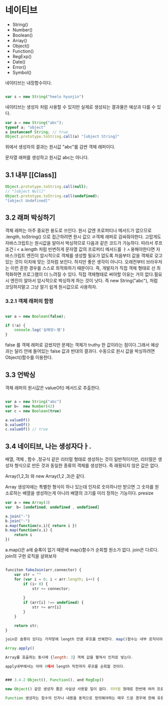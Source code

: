 # 네이티브

- String()
- Number()
- Boolean()
- Array()
- Object()
- Function()
- RegExp()
- Date()
- Error()
- Symbol()

네이티브는 내장함수이다. 


```js

var s = new String("heelo hyunjin")
```

네이티브는 생성자 처럼 사용할 수 있지만 실제로 생성되는 결과물은 예상과 다를 수 있다. 

```js
var a = new String("abc");
typeof a; "object"
a instanceof String; // true
Object.prototype.toString.call(a) "[object String]"
```

위에서 생성자의 결과는 원시값 "abc"를 감싼 객체 래퍼이다.

문자열 래퍼를 생성하고  원시값 abc는 아니다.

## 3.1 내부 [[Class]]

```js
Object.prototype.toString.call(null);
// "[object Null]"
Object.prototype.toString.call(undefined);
"[object Undefined]"

```

## 3.2 래퍼 박싱하기
객체 래퍼는 아주 중요한 용도로 쓰인다. 원시 값엔 프로퍼티나 메서드가 없으므로 .length, toString() 으로 접근하려면 원시 값으 ㄹ객체 래퍼로 감싸줘야한다. 고맙게도 자바스크립트는 원시값을 알아서 박싱하므로 다음과 같은 코드가 가능하다. 따라서 루프조건 i < a.length 처럼 빈번하게 문자열 값의 프로퍼티 메서드를 ㅏㅅ용해야한다면 자바스크립트 엔진이 암시적으로 객체를 생성할 필요가 없도록 처음부터 값을 객체로 갖고있는 것이 이치에 맞는 것처럼 보인다. 하지만 좋은 생각이 아니다. 오래전부터 브라우저는 이런 흔한 경우를 스스로 최적화하기 때문이다. 즉, 개발자가 직접 객체 형태로 선 최적화하면 프로그램이 더 느려질 수 있다. 직접 객체형태로 써야할 이유는 거의 없다.필요시 엔진이 알아서 암시적으로 박싱하게 하는 것이 낫다. 즉 new String("abc"), 처럼 코딩하지말고 그냥 알기 쉽게 원시값으로 사용하자.

### 3.2.1 객체 래퍼의 함정

```js

var a = new Boolean(false);

if (!a) {
    console.log('실해앙ㄴ됌')
}
```

false 를 객체 래퍼로 감쌌지만 문제는 객체가 truthy 한 값이라는 점이다.그래서 예상과는 달리 안에 들어있는 false 값과 반대의 결과다. 수동으로 원시 값을 박싱하려면 Object()함수를 이용한다. 


## 3.3 언박싱
객체 래퍼의 원시값은 valueOf() 메서드로 추출한다. 

```js

var a = new String("abc")
var b=  new Number(42)
var c = new Boolean(true)

a.valueOf()
b.valueOf()
c.valueOf() // true
```

## 3.4 네이티브, 나는 생성자다ㅏ.

배열, 객체 , 함수 ,정규식 같은 리터럴 형태로 생성하는 것이 일반적이지만, 리터럴은 생성자 형식으로 만든 것과 동일한 종류의 객체를 생성한다. 즉 래핑되지 않은 값은 없다. 

Array(1,2,3) 와 new Array(1,2 ,3)은 같다.

Array 생성자에는 특별한 형식이 하나 있는데 인자로 숫자하나만 받으면 그 숫자를 원소로하는 배열을 생성하는게 아니라 배열의 크기를 미리 정하는 기능이다. presize



```js
var a = new Array(3)
var  b= [undefined, undefined , undefined]

a.join("-")
b.join("-") 
a.map(function(v,i){ return i })
b.map(function(v,i) {
    return i
})
```

a.map()은 a에 슬록이 없기 때문에 map()함수가 순회할 원소가 없다. join은 다르다. join의 구현 로직을 살펴보자


```js

funciton fakeJoin(arr,connector) {
    var str = ""
    for (var i = 0; i < arr.length; i++) {
        if (i> 0) {
            str += connector;
        
        }
        if (arr[i] !== undefined) {
            str += arr[i]
        }
    }

    return str;
}

join은 슬롯이 있다는 가저앟에 length 만큼 루프를 반복한다. map()함수는 내부 로직이야 어떻든 이런 가정을 하지 않는 까닭에 이상한 빈 슬롯 배열이 입력되면 예기치 않은 결과가 빚어지거나 실패의 원인이 된다. 

Array.apply()

Array를 호출하는 동시에 {length: 3} 객체 값을 펼쳐서 인자로 넣는다.

apply내부에서는 아마 0에서 length 직전까지 루프를 순회할 것이다. 


### 3.4.2 Object(), Function(), and RegExp()

new Object() 같은 생성자 폼은 사실상 사용할 일이 없다. 리터럴 형태로 한번에 여러 프로퍼티를 지정할 수도 있는데 굳이 한번에 하나씩 일일이 프로퍼티르 ㄹ지정하는 방법으로 돌아갈 필요가 있을까?

Function 생성자는 함수의 인자나 내용을 동적으로 정의해야하는 매우 드문 경우에 한해 유용하다. Function()을 eval()의 대용품이라고 착각하지 말자. 이렇게 함수를 동적으로 정의하는 경우는 거의없을 것이다. 정규표현식은 리터럴 형식(/^a*b+/g)으로 정의할 것을 적극 권장한다. 구문이 쉽고 무엇보다 성능상 이점이있다.  자바스크립트 엔진이 정규 표현식을 미리 컴파일한 후 캐시한다. 

